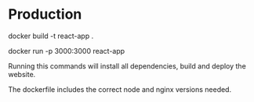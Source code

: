 # Production

docker build -t react-app .

docker run -p 3000:3000 react-app

Running this commands will install all dependencies, build and deploy the website. 

The dockerfile includes the correct node and nginx versions needed.
